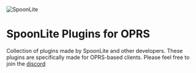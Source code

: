 ![SpoonLite](https://raw.githubusercontent.com/SpoonLite/spoon-plugins/main/SpoonLiteDisc.png)
# SpoonLite Plugins for OPRS
Collection of plugins made by SpoonLite and other developers. These plugins are specifically made for OPRS-based clients.
Please feel free to join the [discord](https://discord.gg/mZvA6My)
